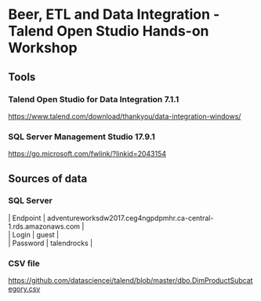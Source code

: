 # Beer, ETL and Data Integration - Talend Open Studio Hands-on Workshop

## Tools

### Talend Open Studio for Data Integration 7.1.1
https://www.talend.com/download/thankyou/data-integration-windows/

### SQL Server Management Studio 17.9.1
https://go.microsoft.com/fwlink/?linkid=2043154

## Sources of data

### SQL Server

| Endpoint | adventureworksdw2017.ceg4ngpdpmhr.ca-central-1.rds.amazonaws.com |  
| Login | guest |  
| Password | talendrocks |  

### CSV file

https://github.com/datasciencei/talend/blob/master/dbo.DimProductSubcategory.csv


